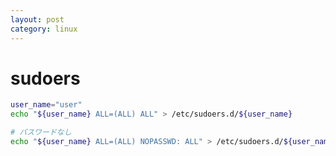 ```yaml
---
layout: post
category: linux
---
```


# sudoers

```sh
user_name="user"
echo "${user_name} ALL=(ALL) ALL" > /etc/sudoers.d/${user_name}
```

```sh
# パスワードなし
echo "${user_name} ALL=(ALL) NOPASSWD: ALL" > /etc/sudoers.d/${user_name}
```

